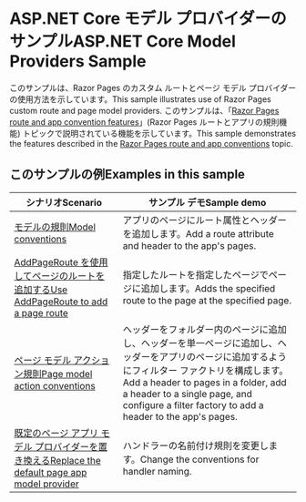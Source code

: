 # <a name="aspnet-core-model-providers-sample"></a><span data-ttu-id="a6c2d-101">ASP.NET Core モデル プロバイダーのサンプル</span><span class="sxs-lookup"><span data-stu-id="a6c2d-101">ASP.NET Core Model Providers Sample</span></span>

<span data-ttu-id="a6c2d-102">このサンプルは、Razor Pages のカスタム ルートとページ モデル プロバイダーの使用方法を示しています。</span><span class="sxs-lookup"><span data-stu-id="a6c2d-102">This sample illustrates use of Razor Pages custom route and page model providers.</span></span> <span data-ttu-id="a6c2d-103">このサンプルは、「[Razor Pages route and app convention features](https://docs.microsoft.com/aspnet/core/razor-pages/razor-pages-convention-features)」(Razor Pages ルートとアプリの規則機能) トピックで説明されている機能を示しています。</span><span class="sxs-lookup"><span data-stu-id="a6c2d-103">This sample demonstrates the features described in the [Razor Pages route and app conventions](https://docs.microsoft.com/aspnet/core/razor-pages/razor-pages-convention-features) topic.</span></span>

## <a name="examples-in-this-sample"></a><span data-ttu-id="a6c2d-104">このサンプルの例</span><span class="sxs-lookup"><span data-stu-id="a6c2d-104">Examples in this sample</span></span>

| <span data-ttu-id="a6c2d-105">シナリオ</span><span class="sxs-lookup"><span data-stu-id="a6c2d-105">Scenario</span></span> | <span data-ttu-id="a6c2d-106">サンプル デモ</span><span class="sxs-lookup"><span data-stu-id="a6c2d-106">Sample demo</span></span> |
| -------- | ----------- |
| [<span data-ttu-id="a6c2d-107">モデルの規則</span><span class="sxs-lookup"><span data-stu-id="a6c2d-107">Model conventions</span></span>](https://docs.microsoft.com/aspnet/core/razor-pages/razor-pages-conventions#model-conventions) | <span data-ttu-id="a6c2d-108">アプリのページにルート属性とヘッダーを追加します。</span><span class="sxs-lookup"><span data-stu-id="a6c2d-108">Add a route attribute and header to the app's pages.</span></span> |
| [<span data-ttu-id="a6c2d-109">AddPageRoute を使用してページのルートを追加する</span><span class="sxs-lookup"><span data-stu-id="a6c2d-109">Use AddPageRoute to add a page route</span></span>](https://docs.microsoft.com/aspnet/core/razor-pages/razor-pages-conventions#configure-a-page-route) | <span data-ttu-id="a6c2d-110">指定したルートを指定したページでページに追加します。</span><span class="sxs-lookup"><span data-stu-id="a6c2d-110">Adds the specified route to the page at the specified page.</span></span> |
| [<span data-ttu-id="a6c2d-111">ページ モデル アクション規則</span><span class="sxs-lookup"><span data-stu-id="a6c2d-111">Page model action conventions</span></span>](https://docs.microsoft.com/aspnet/core/razor-pages/razor-pages-conventions#page-model-action-conventions) | <span data-ttu-id="a6c2d-112">ヘッダーをフォルダー内のページに追加し、ヘッダーを単一ページに追加し、ヘッダーをアプリのページに追加するようにフィルター ファクトリを構成します。</span><span class="sxs-lookup"><span data-stu-id="a6c2d-112">Add a header to pages in a folder, add a header to a single page, and configure a filter factory to add a header to the app's pages.</span></span> |
| [<span data-ttu-id="a6c2d-113">既定のページ アプリ モデル プロバイダーを置き換える</span><span class="sxs-lookup"><span data-stu-id="a6c2d-113">Replace the default page app model provider</span></span>](https://docs.microsoft.com/aspnet/core/razor-pages/razor-pages-conventions#replace-the-default-page-app-model-provider) | <span data-ttu-id="a6c2d-114">ハンドラーの名前付け規則を変更します。</span><span class="sxs-lookup"><span data-stu-id="a6c2d-114">Change the conventions for handler naming.</span></span> |
